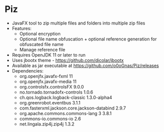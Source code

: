 # Piz
- JavaFX tool to zip multiple files and folders into multiple zip files
- Features:
	+ Optional encryption
	+ Optional file name obfuscation + optional reference generation for obfuscated file name
	+ Manage reference file
- Requires OpenJDK 11 or later to run
- Uses jbootx theme - https://github.com/dicolar/jbootx
- Available as jar executable at https://github.com/o0oGnas/Piz/releases
- Dependencies:
	+ org.openjfx.javafx-fxml 11
	+ org.openjfx.javafx-media 11
	+ org.controlsfx.controlsFX 9.0.0
	+ no.tornado.tornadofx-controls 1.0.6
	+ ch.qos.logback.logback-classic 1.3.0-alpha4
	+ org.greenrobot.eventbus 3.1.1
	+ com.fasterxml.jackson.core.jackson-databind 2.9.7
	+ org.apache.commons.commons-lang 3 3.8.1 
	+ commons-io.commons-io 2.6
	+ net.lingala.zip4j.zip4j 1.3.2